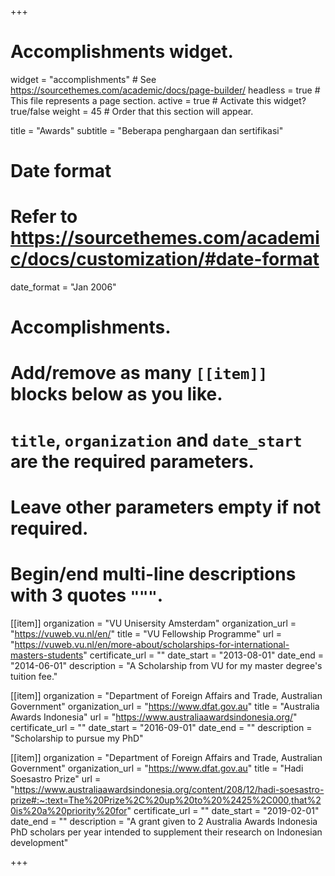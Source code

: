 +++
# Accomplishments widget.
widget = "accomplishments"  # See https://sourcethemes.com/academic/docs/page-builder/
headless = true  # This file represents a page section.
active = true  # Activate this widget? true/false
weight = 45  # Order that this section will appear.

title = "Awards"
subtitle = "Beberapa penghargaan dan sertifikasi"

# Date format
#   Refer to https://sourcethemes.com/academic/docs/customization/#date-format
date_format = "Jan 2006"

# Accomplishments.
#   Add/remove as many `[[item]]` blocks below as you like.
#   `title`, `organization` and `date_start` are the required parameters.
#   Leave other parameters empty if not required.
#   Begin/end multi-line descriptions with 3 quotes `"""`.

[[item]]
  organization = "VU Unisersity Amsterdam"
  organization_url = "https://vuweb.vu.nl/en/"
  title = "VU Fellowship Programme"
  url = "https://vuweb.vu.nl/en/more-about/scholarships-for-international-masters-students"
  certificate_url = ""
  date_start = "2013-08-01"
  date_end = "2014-06-01"
  description = "A Scholarship from VU for my master degree's tuition fee."

[[item]]
  organization = "Department of Foreign Affairs and Trade, Australian Government"
  organization_url = "https://www.dfat.gov.au"
  title = "Australia Awards Indonesia"
  url = "https://www.australiaawardsindonesia.org/"
  certificate_url = ""
  date_start = "2016-09-01"
  date_end = ""
  description = "Scholarship to pursue my PhD"
  
[[item]]
  organization = "Department of Foreign Affairs and Trade, Australian Government"
  organization_url = "https://www.dfat.gov.au"
  title = "Hadi Soesastro Prize"
  url = "https://www.australiaawardsindonesia.org/content/208/12/hadi-soesastro-prize#:~:text=The%20Prize%2C%20up%20to%20%2425%2C000,that%20is%20a%20priority%20for"
  certificate_url = ""
  date_start = "2019-02-01"
  date_end = ""
  description = "A grant given to 2 Australia Awards Indonesia PhD scholars per year intended to supplement their research on Indonesian development"

+++
